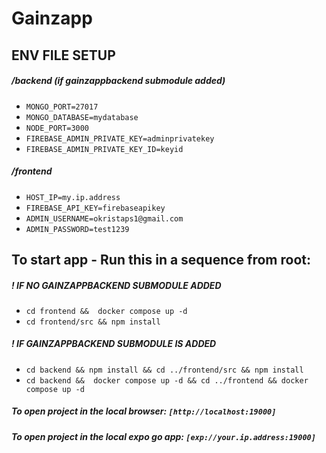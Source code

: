 # Gainzapp 

## ENV FILE SETUP 

##### /backend (if gainzappbackend submodule added)
- `MONGO_PORT=27017`
- `MONGO_DATABASE=mydatabase`
- `NODE_PORT=3000`
- `FIREBASE_ADMIN_PRIVATE_KEY=adminprivatekey`
- `FIREBASE_ADMIN_PRIVATE_KEY_ID=keyid`

##### /frontend 
- `HOST_IP=my.ip.address`
- `FIREBASE_API_KEY=firebaseapikey`
- `ADMIN_USERNAME=okristaps1@gmail.com`
- `ADMIN_PASSWORD=test1239`


## To start app - Run this in a sequence from root:
##### ! IF NO GAINZAPPBACKEND SUBMODULE ADDED
- `cd frontend &&  docker compose up -d`
- `cd frontend/src && npm install`
##### ! IF GAINZAPPBACKEND SUBMODULE IS ADDED
- `cd backend && npm install && cd ../frontend/src && npm install` 
- `cd backend &&  docker compose up -d && cd ../frontend && docker compose up -d`


##### To open project in the local browser: `[http://localhost:19000]`
##### To open project in the local expo go app: `[exp://your.ip.address:19000]`
  

